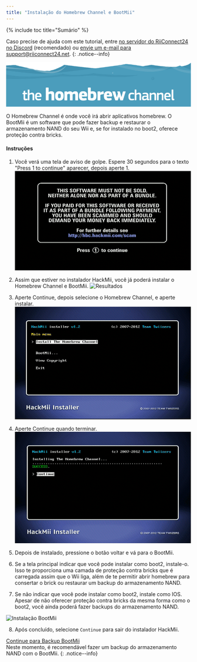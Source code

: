 ```yaml
---
title: "Instalação do Homebrew Channel e BootMii"
---
```


{% include toc title="Sumário" %}

Caso precise de ajuda com este tutorial, entre [no servidor do RiiConnect24 no Discord](https://discord.gg/b4Y7jfD) (recomendado) ou [envie um e-mail para support@riiconnect24.net](mailto:support@riiconnect24.net).
{: .notice--info}

![Logo HBC](/images/hbc.png)

O Homebrew Channel é onde você irá abrir aplicativos homebrew. O BootMii é um software que pode fazer backup e restaurar o armazenamento NAND do seu Wii e, se for instalado no boot2, oferece proteção contra bricks.

#### Instruções

1. Você verá uma tela de aviso de golpe. Espere 30 segundos para o texto "Press 1 to continue" aparecer, depois aperte 1. ![Aviso de Golpe](/images/Wii/ScamScreen.png)

2. Assim que estiver no instalador HackMii, você já poderá instalar o Homebrew Channel e BootMii. ![Resultados](/images/Wii/Results.png)

3. Aperte Continue, depois selecione o Homebrew Channel, e aperte instalar. ![Instalar o Homebrew Channel](/images/Wii/InstallHomebrewChannel.png)

4. Aperte Continue quando terminar. ![Homebrew Channel Instalado com Sucesso](/images/Wii/SuccessHBC.png)

5. Depois de instalado, pressione o botão voltar e vá para o BootMii.
6. Se a tela principal indicar que você pode instalar como boot2, instale-o. Isso te proporciona uma camada de proteção contra bricks que é  carregada assim que o Wii liga, além de te permitir abrir homebrew para consertar o brick ou restaurar um backup do armazenamento NAND.
7. Se não indicar que você pode instalar como boot2, instale como IOS. Apesar de não oferecer proteção contra bricks da mesma forma como o boot2, você ainda poderá fazer backups do armazenamento NAND.

![Instalação BootMii](/images/Wii/InstallBootMii.jpg)

8. Após concluído, selecione `Continue` para sair do instalador HackMii.

[Continue para Backup BootMii](bootmii)<br> Neste momento, é recomendável fazer um backup do armazenamento NAND com o BootMii.
{: .notice--info}
